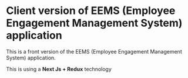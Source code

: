 # Client version of EEMS (Employee Engagement Management System) application

This is a front version of the EEMS (Employee Engagement Management System) application. 

This is using a **Next Js + Redux** technology